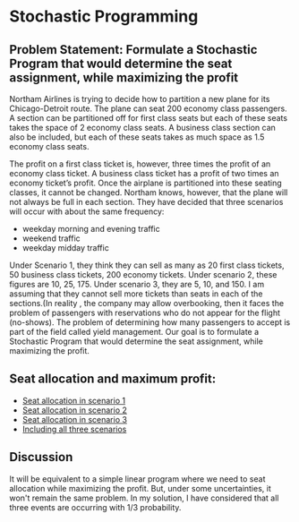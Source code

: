 # Stochastic Programming
##  Problem Statement: Formulate a Stochastic Program that would determine the seat assignment, while maximizing the profit
Northam Airlines is trying to decide how to partition a new plane for its Chicago-Detroit route. The plane can seat 200 economy class passengers. A section can be partitioned off for first class seats but each of these seats takes the space of 2 economy class seats. A business class section can also be included, but each of these seats takes as much space as 1.5 economy class seats. 

The profit on a first class ticket is, however, three times the profit of an economy class ticket. A business class ticket has a profit of two times an economy ticket’s profit. Once the airplane is partitioned into these seating classes, it cannot be changed. Northam knows, however, that the plane will not always be full in each section. They have decided that three scenarios will occur with about the same frequency: 
* weekday morning and evening traffic
* weekend traffic
* weekday midday traffic

Under Scenario 1, they think they can sell as many as 20 first class tickets, 50 business class tickets, 200 economy tickets. Under scenario 2, these figures are 10, 25, 175. Under scenario 3, they are 5, 10, and 150.
I am assuming that they cannot sell more tickets than seats in each of the sections.(In reality , the company may allow overbooking, then it faces the problem of passengers with reservations who do not appear for the flight (no-shows). The problem of determining how many passengers to accept is part of the field called yield management. 
Our goal is to formulate a Stochastic Program that would determine the seat assignment, while maximizing the profit.

## Seat allocation and maximum profit:
* [Seat allocation in scenario 1](https://github.com/shrilekha17/Optimization/blob/master/Scenario_1_Final.py)
* [Seat allocation in scenario 2](https://github.com/shrilekha17/Optimization/blob/master/Scenario_2_Final.py)
* [Seat allocation in scenario 3](https://github.com/shrilekha17/Optimization/blob/master/Scenario_3_Final.py)
* [Including all three scenarios](https://github.com/shrilekha17/Optimization/blob/master/Stochastic_Model_Final.py)

## Discussion 
It will be equivalent to a simple linear program where we need to seat allocation while maximizing the profit. But, under some uncertainties, it won't remain the same problem. In my solution, I have considered that all three events are occurring with 1/3 probability.

